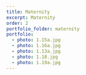 ```yaml
---
title: Maternity
excerpt: Maternity
order: 2
portfolio_folder: maternity
portfolio:
  - photo: 1.15a.jpg
  - photo: 1.16a.jpg
  - photo: 1.13a.jpg
  - photo: 1.18.jpg
  - photo: 1.19a.jpg
---
```

